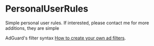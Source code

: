 # PersonalUserRules

Simple personal user rules.
If interested, please contact me for more additions, they are simple <p>AdGuard's filter syntax <a href="[https://www.freecodecamp.org/](https://adguard.com/kb/general/ad-filtering/create-own-filters/)https://adguard.com/kb/general/ad-filtering/create-own-filters/">How to create your own ad filters</a>.</p>
